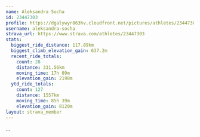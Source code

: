 ```yaml
---
name: Aleksandra Socha
id: 23447303
profile: https://dgalywyr863hv.cloudfront.net/pictures/athletes/23447303/14745546/4/large.jpg
username: aleksandra-socha
strava_url: https://www.strava.com/athletes/23447303
stats:
  biggest_ride_distance: 117.89km
  biggest_climb_elevation_gain: 637.2m
  recent_ride_totals:
    count: 28
    distance: 331.56km
    moving_time: 17h 09m
    elevation_gain: 2198m
  ytd_ride_totals:
    count: 127
    distance: 1557km
    moving_time: 85h 39m
    elevation_gain: 8120m
layout: strava_member
--- 
```

...
